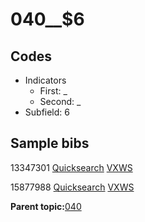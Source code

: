 # 040\_\_$6

## Codes

-   Indicators
    -   First: \_
    -   Second: \_
-   Subfield: 6

## Sample bibs

13347301 [Quicksearch](https://search.library.yale.edu/catalog/13347301) [VXWS](http://prodorbis.library.yale.edu:7014/vxws/GetHoldingsService?bibId=13347301)

15877988 [Quicksearch](https://search.library.yale.edu/catalog/15877988) [VXWS](http://prodorbis.library.yale.edu:7014/vxws/GetHoldingsService?bibId=15877988)

**Parent topic:**[040](../../tags/040/040.md)

